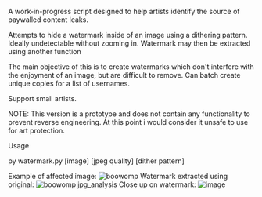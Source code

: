 A work-in-progress script designed to help artists identify the source of paywalled content leaks.

Attempts to hide a watermark inside of an image using a dithering pattern. Ideally undetectable without zooming in.
Watermark may then be extracted using another function

The main objective of this is to create watermarks which don't interfere with the enjoyment of an image, but are difficult to remove.
Can batch create unique copies for a list of usernames. 

Support small artists.

NOTE: This version is a prototype and does not contain any functionality to prevent reverse engineering. At this point i would consider it unsafe to use for art protection.


Usage


py watermark.py [image] [jpeg quality] [dither pattern]

Example of affected image:
![boowomp](https://user-images.githubusercontent.com/85809346/143182638-e32777bb-5c50-4d7b-b795-9f7afbfe44f9.jpg)
Watermark extracted using original:
![boowomp jpg_analysis](https://user-images.githubusercontent.com/85809346/143182641-c4af431a-3991-4983-b2b8-d2b4b045b7eb.png)
Close up on watermark:
![image](https://user-images.githubusercontent.com/85809346/143182696-0ce5ac58-3fac-4c94-8180-ec8390196910.png)
